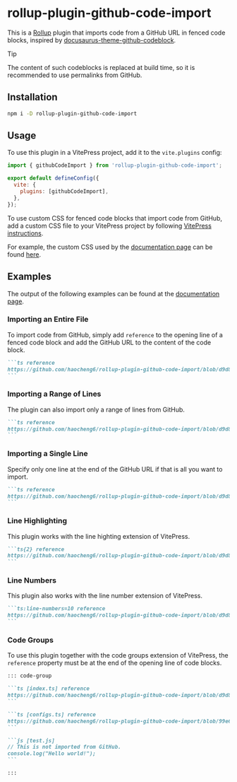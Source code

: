 # rollup-plugin-github-code-import

This is a [Rollup][1] plugin that imports code from a GitHub URL in fenced code
blocks, inspired by [docusaurus-theme-github-codeblock][2].

> [!TIP]
> The content of such codeblocks is replaced at build time, so it is recommended
> to use permalinks from GitHub.

## Installation

```sh
npm i -D rollup-plugin-github-code-import
```

## Usage

To use this plugin in a VitePress project, add it to the `vite.plugins` config:

```js
import { githubCodeImport } from 'rollup-plugin-github-code-import';

export default defineConfig({
  vite: {
    plugins: [githubCodeImport],
  },
});
```

To use custom CSS for fenced code blocks that import code from GitHub, add a
custom CSS file to your VitePress project by following [VitePress instructions][3].

For example, the custom CSS used by the [documentation page][4] can be found
[here][5].

## Examples

The output of the following examples can be found at the [documentation page][4].

### Importing an Entire File

To import code from GitHub, simply add `reference` to the opening line of a
fenced code block and add the GitHub URL to the content of the code block.

````markdown
```ts reference
https://github.com/haocheng6/rollup-plugin-github-code-import/blob/d9d8c354f3dcad786aad4c5a7aa154f42f2ba7ff/src/index.ts
```
````

### Importing a Range of Lines

The plugin can also import only a range of lines from GitHub.

````markdown
```ts reference
https://github.com/haocheng6/rollup-plugin-github-code-import/blob/d9d8c354f3dcad786aad4c5a7aa154f42f2ba7ff/src/index.ts#L10-L20
```
````

### Importing a Single Line

Specify only one line at the end of the GitHub URL if that is all you want to import.

````markdown
```ts reference
https://github.com/haocheng6/rollup-plugin-github-code-import/blob/d9d8c354f3dcad786aad4c5a7aa154f42f2ba7ff/src/index.ts#L16
```
````

### Line Highlighting

This plugin works with the line highting extension of VitePress.

````markdown
```ts{2} reference
https://github.com/haocheng6/rollup-plugin-github-code-import/blob/d9d8c354f3dcad786aad4c5a7aa154f42f2ba7ff/src/index.ts#L10-L20
```
````

### Line Numbers

This plugin also works with the line number extension of VitePress.

````markdown
```ts:line-numbers=10 reference
https://github.com/haocheng6/rollup-plugin-github-code-import/blob/d9d8c354f3dcad786aad4c5a7aa154f42f2ba7ff/src/index.ts#L10-L20
```
````

### Code Groups

To use this plugin together with the code groups extension of VitePress, the
`reference` property must be at the end of the opening line of code blocks.

````markdown
::: code-group

```ts [index.ts] reference
https://github.com/haocheng6/rollup-plugin-github-code-import/blob/d9d8c354f3dcad786aad4c5a7aa154f42f2ba7ff/src/index.ts#L10-L20
```

```ts [configs.ts] reference
https://github.com/haocheng6/rollup-plugin-github-code-import/blob/99e6d0592c3ba15dc689474d58c75527914e0671/docs/.vitepress/config.ts#L4-L19
```

```js [test.js]
// This is not imported from GitHub.
console.log("Hello world!");
```

:::
````

[1]: https://github.com/rollup/rollup
[2]: https://github.com/saucelabs/docusaurus-theme-github-codeblock
[3]: https://vitepress.dev/guide/extending-default-theme#customizing-css
[4]: https://haocheng6.github.io/rollup-plugin-github-code-import
[5]: https://github.com/haocheng6/rollup-plugin-github-code-import/blob/main/docs/.vitepress/theme/custom.css
